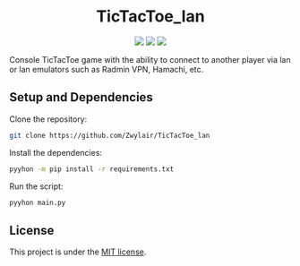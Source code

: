 <h1 align="center">
    TicTacToe_lan
</h1>

<p align="center">
    <img src="https://img.shields.io/badge/python-3.11-green?logo=python&logoColor=white&style=for-the-badge">
    <img src="https://img.shields.io/badge/LICENSE-MIT-green?style=for-the-badge">
    <img src="https://img.shields.io/github/languages/code-size/Zwylair/TicTacToe_lan?style=for-the-badge">
</p>

Console TicTacToe game with the ability to connect to another player via lan or lan emulators such as Radmin VPN, Hamachi, etc.

## Setup and Dependencies

Clone the repository:
```bash
git clone https://github.com/Zwylair/TicTacToe_lan
```

Install the dependencies:
```bash
pyyhon -m pip install -r requirements.txt
```

Run the script:
```bash
pyyhon main.py
```

## License

This project is under the [MIT license](./LICENSE).

